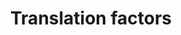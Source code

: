 ---
annotations:
- type: Pathway Ontology
  value: translation pathway
authors:
- MaintBot
- MirellaKalafati
- Eweitz
description: ''
last-edited: 2021-05-24
organisms:
- Gallus gallus
redirect_from:
- /index.php/Pathway:WP742
- /instance/WP742
schema-jsonld:
- '@context': https://schema.org/
  '@id': https://wikipathways.github.io/pathways/WP742.html
  '@type': Dataset
  creator:
    '@type': Organization
    name: WikiPathways
  description: ''
  keywords:
  - EIF2B1
  - EEF2K
  - EIF3A
  - EIF3S8
  - EIF2S3
  - EIF4EBP3
  - EIF3F
  - EIF2S2
  - EIF3S9
  - EIF3H
  - EIF4EBP2
  - EIF1AX
  - EIF4G1
  - EIF4G3
  - RCJMB04_7l20
  - EIF4A2
  - EIF4E
  - EIF5A
  - EIF4H
  - EIF3J
  - RCJMB04_32c11
  - EIF5B
  - EIF3I
  - EIF5
  - EIF3D
  - EEF1D
  - EIF2B4
  - EIF3E
  - KIAA0664
  - EIF2AK2
  - EIF2AK3
  - EEF1A1
  - EIF2AK1
  - EIF4A1
  - EIF2B2
  - EIF2S1
  - EIF2B3
  - EIF3G
  - EIF4EBP1
  - EIF6
  - EEF1A2
  - GSPT2
  - EEF1G
  - RCJMB04_27j6
  - EIF4B
  - ETF1
  - EIF2B5
  - PAIP1
  - EEF2
  - EIF1
  license: CC0
  name: Translation factors
seo: CreativeWork
title: Translation factors
wpid: WP742
---